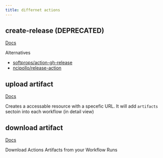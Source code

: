 ```yaml
---
title: differnet actions
---
```


## create-release (DEPRECATED)

[Docs](https://github.com/actions/create-release)

Alternatives

- [softprops/action-gh-release](https://github.com/softprops/action-gh-release)
- [ncipollo/release-action](https://github.com/ncipollo/release-action)

## upload artifact

[Docs](https://github.com/actions/upload-artifact)

Creates a accessable resource with a specefic URL. It will add `artifacts` sectoin into each workflow (in detail view)

## download artifact

[Docs](https://github.com/actions/download-artifact)

Download Actions Artifacts from your Workflow Runs
